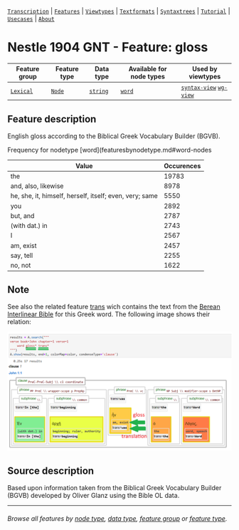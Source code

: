 <a name="start"></a>
[`Transcription`](../transcription.md#start) | [`Features`](README.md#start) | [`Viewtypes`](../viewtypes.md#start) | [`Textformats`](../textformats.md#start) |  [`Syntaxtrees`](../syntaxtrees.md#start) | [`Tutorial`](../../tutorial/README.md#start) | [`Usecases`](../usecases/README.md#start) | [`About`](../about.md#start)

# Nestle 1904 GNT - Feature: gloss

Feature group | Feature type | Data type | Available for node types | Used by viewtypes
---  | --- | --- | --- | ---
[`Lexical`](featuresbygroup.md#lexical-features) | [`Node`](featuresbyfeaturetype.md#node-features) | [`string`](featuresbydatatype.md#string-datatype)  | [`word`](featuresbynodetype.md#word-nodes)  | [`syntax-view`](../syntax-view.md#start) [`wg-view`](../wg-view.md#start) 

## Feature description

English gloss according to the Biblical Greek Vocabulary Builder (BGVB).

Frequency for nodetype [word](featuresbynodetype.md#word-nodes

Value|Occurences
---|---
the|19783
and, also, likewise|8978
he, she, it, himself, herself, itself; even, very; same|5550
you|2892
but, and|2787
(with dat.) in|2743
I|2567
am, exist|2457
say, tell|2255
no, not|1622

## Note

See also the related feature [trans](trans.md#start) wich contains the text from the [Berean Interlinear Bible](https://berean.bible/) for this Greek word. The following image shows their relation:

<img src="images/gloss_versus_translation.png" width="600px">

## Source description

Based upon information taken from the Biblical Greek Vocabulary Builder (BGVB) developed by Oliver Glanz using the Bible OL data.

---
###### *Browse all features by [node type](featuresbynodetype.md#start), [data type](featuresbydatatype.md#start), [feature group](featuresbygroup.md#start) or [feature type](featuresbyfeaturetype.md#start).*
